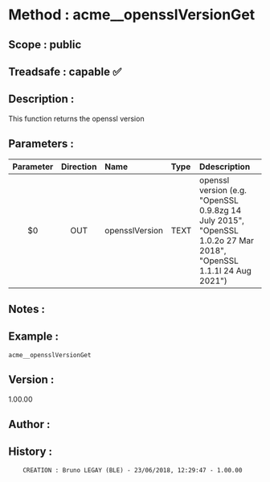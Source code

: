 ﻿# **Method :** acme__opensslVersionGet## **Scope :** public## **Treadsafe :** capable ✅ ## **Description :** This function returns the openssl version## **Parameters :** | Parameter | Direction | Name | Type | Ddescription | |:----:|:----:|:----|:----|:----| | $0 | OUT | opensslVersion | TEXT | openssl version (e.g. "OpenSSL 0.9.8zg 14 July 2015", "OpenSSL 1.0.2o  27 Mar 2018", "OpenSSL 1.1.1l  24 Aug 2021") | ## **Notes :** ## **Example :** ```acme__opensslVersionGet```## **Version :** 1.00.00## **Author :** ## **History :**         CREATION : Bruno LEGAY (BLE) - 23/06/2018, 12:29:47 - 1.00.00